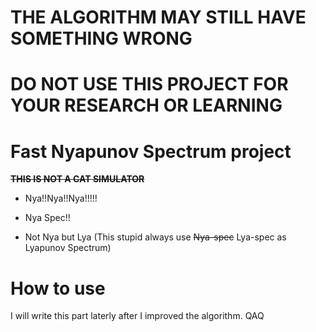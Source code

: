 # THE ALGORITHM MAY STILL HAVE SOMETHING WRONG
# DO NOT USE THIS PROJECT FOR YOUR RESEARCH OR LEARNING


# Fast Nyapunov Spectrum project

~~<b>THIS IS NOT A CAT SIMULATOR</b>~~

- Nya!!Nya!!Nya!!!!!

- Nya Spec!!

- Not Nya but Lya (This stupid always use ~~Nya-spec~~ Lya-spec as Lyapunov Spectrum)

# How to use

I will write this part laterly after I improved the algorithm. QAQ 